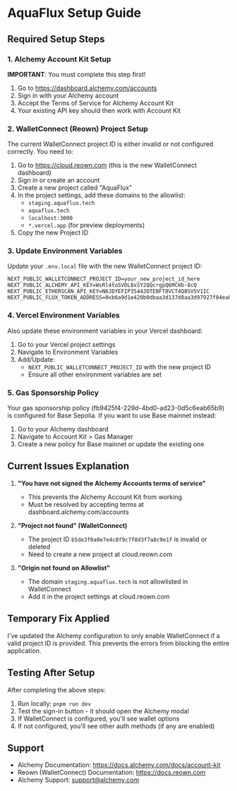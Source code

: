 # AquaFlux Setup Guide

## Required Setup Steps

### 1. Alchemy Account Kit Setup

**IMPORTANT**: You must complete this step first!

1. Go to https://dashboard.alchemy.com/accounts
2. Sign in with your Alchemy account
3. Accept the Terms of Service for Alchemy Account Kit
4. Your existing API key should then work with Account Kit

### 2. WalletConnect (Reown) Project Setup

The current WalletConnect project ID is either invalid or not configured correctly. You need to:

1. Go to https://cloud.reown.com (this is the new WalletConnect dashboard)
2. Sign in or create an account
3. Create a new project called "AquaFlux"
4. In the project settings, add these domains to the allowlist:
   - `staging.aquaflux.tech`
   - `aquaflux.tech`
   - `localhost:3000`
   - `*.vercel.app` (for preview deployments)
5. Copy the new Project ID

### 3. Update Environment Variables

Update your `.env.local` file with the new WalletConnect project ID:

```env
NEXT_PUBLIC_WALLETCONNECT_PROJECT_ID=your_new_project_id_here
NEXT_PUBLIC_ALCHEMY_API_KEY=WsRl4toSVOL8xSY2QQcrgpQ6MCHb-8cQ
NEXT_PUBLIC_ETHERSCAN_API_KEY=N6JDYEFIP3544JDTEBFT8VCT4Q8SV5V1IC
NEXT_PUBLIC_FLUX_TOKEN_ADDRESS=0xb6a9d1e420b0dbaa3d137d8aa3d97927f04ea8f9
```

### 4. Vercel Environment Variables

Also update these environment variables in your Vercel dashboard:

1. Go to your Vercel project settings
2. Navigate to Environment Variables
3. Add/Update:
   - `NEXT_PUBLIC_WALLETCONNECT_PROJECT_ID` with the new project ID
   - Ensure all other environment variables are set

### 5. Gas Sponsorship Policy

Your gas sponsorship policy (fb9425f4-229d-4bd0-ad23-0d5c6eab65b9) is configured for Base Sepolia. If you want to use Base mainnet instead:

1. Go to your Alchemy dashboard
2. Navigate to Account Kit > Gas Manager
3. Create a new policy for Base mainnet or update the existing one

## Current Issues Explanation

1. **"You have not signed the Alchemy Accounts terms of service"**
   - This prevents the Alchemy Account Kit from working
   - Must be resolved by accepting terms at dashboard.alchemy.com/accounts

2. **"Project not found" (WalletConnect)**
   - The project ID `b5de3f0a0e7e4c8f9c7f8d3f7a8c9e1f` is invalid or deleted
   - Need to create a new project at cloud.reown.com

3. **"Origin not found on Allowlist"**
   - The domain `staging.aquaflux.tech` is not allowlisted in WalletConnect
   - Add it in the project settings at cloud.reown.com

## Temporary Fix Applied

I've updated the Alchemy configuration to only enable WalletConnect if a valid project ID is provided. This prevents the errors from blocking the entire application.

## Testing After Setup

After completing the above steps:

1. Run locally: `pnpm run dev`
2. Test the sign-in button - it should open the Alchemy modal
3. If WalletConnect is configured, you'll see wallet options
4. If not configured, you'll see other auth methods (if any are enabled)

## Support

- Alchemy Documentation: https://docs.alchemy.com/docs/account-kit
- Reown (WalletConnect) Documentation: https://docs.reown.com
- Alchemy Support: support@alchemy.com